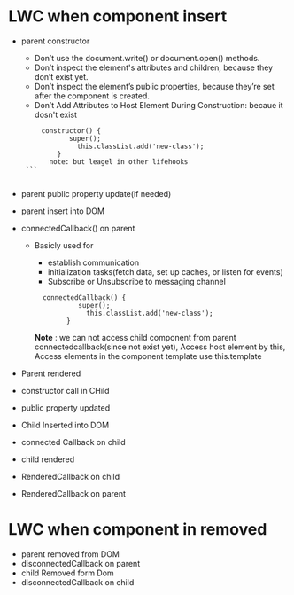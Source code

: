 # LWC when component insert

- parent constructor
	 - Don’t use the document.write() or document.open() methods.
	 - Don’t inspect the element's attributes and children, because they don’t exist yet.
	 - Don’t inspect the element’s public properties, because they’re set after the component is created.
	 - Don’t Add Attributes to Host Element During Construction: becaue it dosn't exist
     ```
          constructor() {
                 super();
                   this.classList.add('new-class');
              }
            note: but leagel in other lifehooks
      ```
      
 - parent public property update(if needed)
 - parent insert into DOM
 - connectedCallback() on parent
    - Basicly used for
      - establish communication
      - initialization tasks(fetch data, set up caches, or listen for events)
      - Subscribe or Unsubscribe to messaging channel
 	 	
      ```
        connectedCallback() {
                 super();
                   this.classList.add('new-class');
              }
      ```
      **Note** : we can not access child component from parent connectedcallback(since not exist yet), Access host element by this, Access elements in the component template use this.template
      
 - Parent rendered
 - constructor call in CHild
 - public property updated
 - Child Inserted into DOM
 - connected Callback on child
 - child rendered
 - RenderedCallback on child
 - RenderedCallback on parent


# LWC when component in removed
 - parent removed from DOM
 - disconnectedCallback on parent
 - child Removed form Dom
 - disconnectedCallback on child
